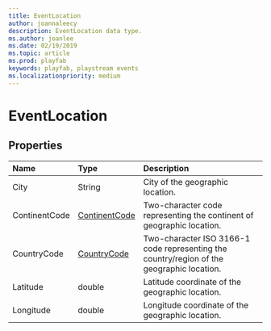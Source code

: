```yaml
---
title: EventLocation
author: joannaleecy
description: EventLocation data type.
ms.author: joanlee
ms.date: 02/19/2019
ms.topic: article
ms.prod: playfab
keywords: playfab, playstream events
ms.localizationpriority: medium
---
```


# EventLocation

## Properties

|Name|Type|Description|
| :--------------------|:-------------------|:----------------------|
|City|String|City of the geographic location.|
|ContinentCode|[ContinentCode](continentcode.md)|Two-character code representing the continent of geographic location.|
|CountryCode|[CountryCode](countrycode.md)|Two-character ISO 3166-1 code representing the country/region of the geographic location.|
|Latitude|double|Latitude coordinate of the geographic location.|
|Longitude|double|Longitude coordinate of the geographic location.|
